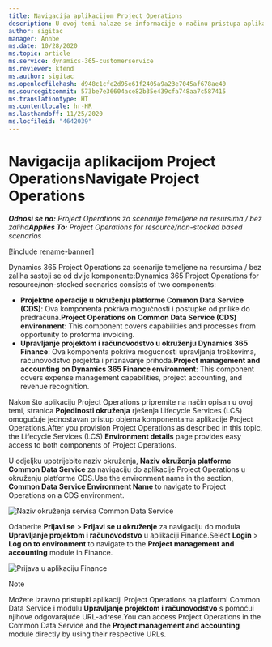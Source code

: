 ```yaml
---
title: Navigacija aplikacijom Project Operations
description: U ovoj temi nalaze se informacije o načinu pristupa aplikaciji Project Operations iz rješenja Lifecycle Services.
author: sigitac
manager: Annbe
ms.date: 10/28/2020
ms.topic: article
ms.service: dynamics-365-customerservice
ms.reviewer: kfend
ms.author: sigitac
ms.openlocfilehash: d948c1cfe2d95e61f2405a9a23e7045af678ae40
ms.sourcegitcommit: 573be7e36604ace82b35e439cfa748aa7c587415
ms.translationtype: HT
ms.contentlocale: hr-HR
ms.lasthandoff: 11/25/2020
ms.locfileid: "4642039"
---
```

# <a name="navigate-project-operations"></a><span data-ttu-id="9f943-103">Navigacija aplikacijom Project Operations</span><span class="sxs-lookup"><span data-stu-id="9f943-103">Navigate Project Operations</span></span>

<span data-ttu-id="9f943-104">_**Odnosi se na:** Project Operations za scenarije temeljene na resursima / bez zaliha_</span><span class="sxs-lookup"><span data-stu-id="9f943-104">_**Applies To:** Project Operations for resource/non-stocked based scenarios_</span></span>

[!include [rename-banner](~/includes/cc-data-platform-banner.md)]

<span data-ttu-id="9f943-105">Dynamics 365 Project Operations za scenarije temeljene na resursima / bez zaliha sastoji se od dvije komponente:</span><span class="sxs-lookup"><span data-stu-id="9f943-105">Dynamics 365 Project Operations for resource/non-stocked scenarios consists of two components:</span></span> 

 - <span data-ttu-id="9f943-106">**Projektne operacije u okruženju platforme Common Data Service (CDS)**: Ova komponenta pokriva mogućnosti i postupke od prilike do predračuna.</span><span class="sxs-lookup"><span data-stu-id="9f943-106">**Project Operations on Common Data Service (CDS) environment**: This component covers capabilities and processes from opportunity to proforma invoicing.</span></span> 
 - <span data-ttu-id="9f943-107">**Upravljanje projektom i računovodstvo u okruženju Dynamics 365 Finance**: Ova komponenta pokriva mogućnosti upravljanja troškovima, računovodstvo projekta i priznavanje prihoda.</span><span class="sxs-lookup"><span data-stu-id="9f943-107">**Project management and accounting on Dynamics 365 Finance environment**: This component covers expense management capabilities, project accounting, and revenue recognition.</span></span> 

<span data-ttu-id="9f943-108">Nakon što aplikaciju Project Operations pripremite na način opisan u ovoj temi, stranica **Pojedinosti okruženja** rješenja Lifecycle Services (LCS) omogućuje jednostavan pristup objema komponentama aplikacije Project Operations.</span><span class="sxs-lookup"><span data-stu-id="9f943-108">After you provision Project Operations as described in this topic, the Lifecycle Services (LCS) **Environment details** page provides easy access to both components of Project Operations.</span></span>  

<span data-ttu-id="9f943-109">U odjeljku upotrijebite naziv okruženja, **Naziv okruženja platforme Common Data Service** za navigaciju do aplikacije Project Operations u okruženju platforme CDS.</span><span class="sxs-lookup"><span data-stu-id="9f943-109">Use the environment name in the section, **Common Data Service Environment Name** to navigate to Project Operations on a CDS environment.</span></span> 

  ![Naziv okruženja servisa Common Data Service](./media/environment-name.PNG)

<span data-ttu-id="9f943-111">Odaberite **Prijavi se** > **Prijavi se u okruženje** za navigaciju do modula **Upravljanje projektom i računovodstvo** u aplikaciji Finance.</span><span class="sxs-lookup"><span data-stu-id="9f943-111">Select **Login** > **Log on to environment** to navigate to the **Project management and accounting** module in Finance.</span></span>  

   ![Prijava u aplikaciju Finance](./media/environment-login.PNG)

> [!NOTE]
> <span data-ttu-id="9f943-113">Možete izravno pristupiti aplikaciji Project Operations na platformi Common Data Service i modulu **Upravljanje projektom i računovodstvo** s pomoćui njihove odgovarajuće URL-adrese.</span><span class="sxs-lookup"><span data-stu-id="9f943-113">You can access Project Operations in the Common Data Service and the **Project management and accounting** module directly by using their respective URLs.</span></span> 
